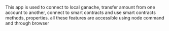 This app is used to connect to local ganache, transfer amount from one account to another, connect to smart contracts and use smart contracts methods, properties. all these features are accessible using node command and through browser